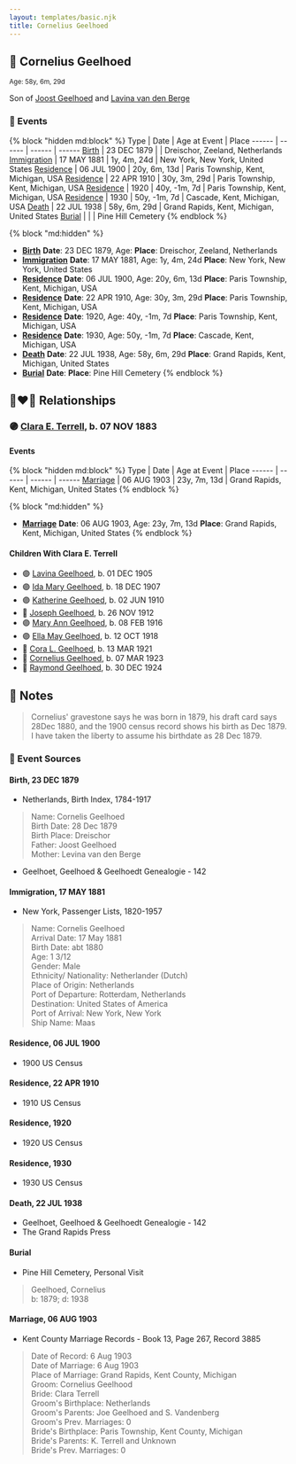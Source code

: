 ```yaml
---
layout: templates/basic.njk
title: Cornelius Geelhoed
---
```

## 🔵 Cornelius Geelhoed
<small>Age: 58y, 6m, 29d</small>

Son of [Joost Geelhoed](/people/7/73673934) and [Lavina van den Berge](/people/7/71558365)

### 📆 Events

{% block "hidden md:block" %}
Type | Date | Age at Event | Place
------ | ------ | ------ | ------
[Birth](#event-event-2) | 23 DEC 1879 |  | Dreischor, Zeeland, Netherlands
[Immigration](#event-event-0) | 17 MAY 1881 | 1y, 4m, 24d | New York, New York, United States
[Residence](#event-event-1) | 06 JUL 1900 | 20y, 6m, 13d | Paris Township, Kent, Michigan, USA
[Residence](#event-event-2) | 22 APR 1910 | 30y, 3m, 29d | Paris Township, Kent, Michigan, USA
[Residence](#event-event-3) | 1920 | 40y, -1m, 7d | Paris Township, Kent, Michigan, USA
[Residence](#event-event-4) | 1930 | 50y, -1m, 7d | Cascade, Kent, Michigan, USA
[Death](#event-event-8) | 22 JUL 1938 | 58y, 6m, 29d | Grand Rapids, Kent, Michigan, United States
[Burial](#event-event-9) |  |  | Pine Hill Cemetery
{% endblock %}

{% block "md:hidden" %}
- **[Birth](#event-event-2)**
**Date**: 23 DEC 1879, Age:
**Place**: Dreischor, Zeeland, Netherlands
- **[Immigration](#event-event-0)**
**Date**: 17 MAY 1881, Age: 1y, 4m, 24d
**Place**: New York, New York, United States
- **[Residence](#event-event-1)**
**Date**: 06 JUL 1900, Age: 20y, 6m, 13d
**Place**: Paris Township, Kent, Michigan, USA
- **[Residence](#event-event-2)**
**Date**: 22 APR 1910, Age: 30y, 3m, 29d
**Place**: Paris Township, Kent, Michigan, USA
- **[Residence](#event-event-3)**
**Date**: 1920, Age: 40y, -1m, 7d
**Place**: Paris Township, Kent, Michigan, USA
- **[Residence](#event-event-4)**
**Date**: 1930, Age: 50y, -1m, 7d
**Place**: Cascade, Kent, Michigan, USA
- **[Death](#event-event-8)**
**Date**: 22 JUL 1938, Age: 58y, 6m, 29d
**Place**: Grand Rapids, Kent, Michigan, United States
- **[Burial](#event-event-9)**
**Date**:
**Place**: Pine Hill Cemetery
{% endblock %}

## 👩‍❤️‍👨 Relationships

### 🟣 [Clara E. Terrell](/people/6/62490094), b. 07 NOV 1883

#### Events

{% block "hidden md:block" %}
Type | Date | Age at Event | Place
------ | ------ | ------ | ------
[Marriage](#event-family-0-event-0) | 06 AUG 1903 | 23y, 7m, 13d | Grand Rapids, Kent, Michigan, United States
{% endblock %}

{% block "md:hidden" %}
- **[Marriage](#event-family-0-event-0)**
**Date**: 06 AUG 1903, Age: 23y, 7m, 13d
**Place**: Grand Rapids, Kent, Michigan, United States
{% endblock %}

#### Children With Clara E. Terrell
* 🟣 [Lavina Geelhoed](/people/6/61172656), b. 01 DEC 1905
* 🟣 [Ida Mary Geelhoed](/people/1/11612484), b. 18 DEC 1907
* 🟣 [Katherine Geelhoed](/people/9/97434011), b. 02 JUN 1910
* 🔵 [Joseph Geelhoed](/people/1/15410559), b. 26 NOV 1912
* 🟣 [Mary Ann Geelhoed](/people/6/6202111), b. 08 FEB 1916
* 🟣 [Ella May Geelhoed](/people/7/77129056), b. 12 OCT 1918
* 🔵 [Cora L. Geelhoed](/people/9/92397342), b. 13 MAR 1921
* 🔵 [Cornelius Geelhoed](/people/7/7469384), b. 07 MAR 1923
* 🔵 [Raymond Geelhoed](/people/9/98188250), b. 30 DEC 1924
## 📝 Notes
>   
  > Cornelius' gravestone says he was born in 1879, his draft card says 28Dec 1880, and the 1900 census record shows his birth as Dec 1879. I have taken the liberty to assume his birthdate as 28 Dec 1879.
### 📰 Event Sources

#### <a id="event-event-2"></a> Birth, 23 DEC 1879
* Netherlands, Birth Index, 1784-1917
>   
  > Name: Cornelis Geelhoed  
  > Birth Date: 28 Dec 1879  
  > Birth Place: Dreischor  
  > Father: Joost Geelhoed  
  > Mother: Levina van den Berge
* Geelhoet, Geelhoed & Geelhoedt Genealogie  - 142

#### <a id="event-event-0"></a> Immigration, 17 MAY 1881
* New York, Passenger Lists, 1820-1957
>   
  > Name: Cornelis Geelhoed  
  > Arrival Date: 17 May 1881  
  > Birth Date: abt 1880  
  > Age: 1 3/12  
  > Gender: Male  
  > Ethnicity/ Nationality: Netherlander (Dutch)  
  > Place of Origin: Netherlands  
  > Port of Departure: Rotterdam, Netherlands  
  > Destination: United States of America  
  > Port of Arrival: New York, New York  
  > Ship Name: Maas

#### <a id="event-event-1"></a> Residence, 06 JUL 1900
* 1900 US Census

#### <a id="event-event-2"></a> Residence, 22 APR 1910
* 1910 US Census

#### <a id="event-event-3"></a> Residence, 1920
* 1920 US Census

#### <a id="event-event-4"></a> Residence, 1930
* 1930 US Census

#### <a id="event-event-8"></a> Death, 22 JUL 1938
* Geelhoet, Geelhoed & Geelhoedt Genealogie  - 142
* The Grand Rapids Press

#### <a id="event-event-9"></a> Burial
* Pine Hill Cemetery, Personal Visit
>   
  > Geelhoed, Cornelius  
  > b: 1879; d: 1938
#### <a id="event-family-0-event-0"></a> Marriage, 06 AUG 1903
* Kent County Marriage Records  - Book 13, Page 267, Record 3885
>   
  > Date of Record: 6 Aug 1903  
  > Date of Marriage: 6 Aug 1903  
  > Place of Marriage: Grand Rapids, Kent County, Michigan  
  > Groom: Cornelius Geelhood  
  > Bride: Clara Terrell  
  > Groom's Birthplace: Netherlands  
  > Groom's Parents: Joe Geelhoed and S. Vandenberg  
  > Groom's Prev. Marriages: 0  
  > Bride's Birthplace: Paris Township, Kent County, Michigan  
  > Bride's Parents: K. Terrell and Unknown  
  > Bride's Prev. Marriages: 0
